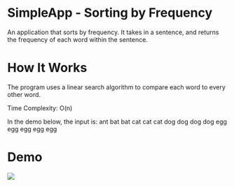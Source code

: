 # SimpleApp - Sorting by Frequency
An application that sorts by frequency.
It takes in a sentence, and returns the frequency of each word within the sentence.


# How It Works
The program uses a linear search algorithm to compare each word to every other word.

Time Complexity: O(n)

In the demo below, the input is:
ant bat bat cat cat cat dog dog dog dog egg egg egg egg egg

# Demo
![](https://media.giphy.com/media/p64LhUKrFcgFmTOwP5/giphy.gif)
